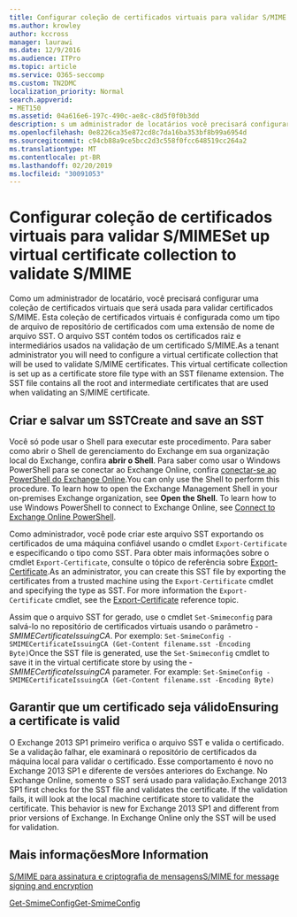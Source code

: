 ```yaml
---
title: Configurar coleção de certificados virtuais para validar S/MIME
ms.author: krowley
author: kccross
manager: laurawi
ms.date: 12/9/2016
ms.audience: ITPro
ms.topic: article
ms.service: O365-seccomp
ms.custom: TN2DMC
localization_priority: Normal
search.appverid:
- MET150
ms.assetid: 04a616e6-197c-490c-ae8c-c8d5f0f0b3dd
description: s um administrador de locatários você precisará configurar uma coleção de certificados virtuais que será usada para validar certificados S/MIME.
ms.openlocfilehash: 0e8226ca35e872cd8c7da16ba353bf8b99a6954d
ms.sourcegitcommit: c94cb88a9ce5bcc2d3c558f0fcc648519cc264a2
ms.translationtype: MT
ms.contentlocale: pt-BR
ms.lasthandoff: 02/20/2019
ms.locfileid: "30091053"
---
```

# <a name="set-up-virtual-certificate-collection-to-validate-smime"></a><span data-ttu-id="561c9-103">Configurar coleção de certificados virtuais para validar S/MIME</span><span class="sxs-lookup"><span data-stu-id="561c9-103">Set up virtual certificate collection to validate S/MIME</span></span>

<span data-ttu-id="561c9-p101">Como um administrador de locatário, você precisará configurar uma coleção de certificados virtuais que será usada para validar certificados S/MIME. Esta coleção de certificados virtuais é configurada como um tipo de arquivo de repositório de certificados com uma extensão de nome de arquivo SST. O arquivo SST contém todos os certificados raiz e intermediários usados na validação de um certificado S/MIME.</span><span class="sxs-lookup"><span data-stu-id="561c9-p101">As a tenant administrator you will need to configure a virtual certificate collection that will be used to validate S/MIME certificates. This virtual certificate collection is set up as a certificate store file type with an SST filename extension. The SST file contains all the root and intermediate certificates that are used when validating an S/MIME certificate.</span></span>
  
## <a name="create-and-save-an-sst"></a><span data-ttu-id="561c9-107">Criar e salvar um SST</span><span class="sxs-lookup"><span data-stu-id="561c9-107">Create and save an SST</span></span>
<span data-ttu-id="561c9-108"><a name="sectionSection0"> </a></span><span class="sxs-lookup"><span data-stu-id="561c9-108"></span></span>

<span data-ttu-id="561c9-p102">Você só pode usar o Shell para executar este procedimento. Para saber como abrir o Shell de gerenciamento do Exchange em sua organização local do Exchange, confira **abrir o Shell**. Para saber como usar o Windows PowerShell para se conectar ao Exchange Online, confira [conectar-se ao PowerShell do Exchange Online](https://go.microsoft.com/fwlink/p/?linkid=396554).</span><span class="sxs-lookup"><span data-stu-id="561c9-p102">You can only use the Shell to perform this procedure. To learn how to open the Exchange Management Shell in your on-premises Exchange organization, see **Open the Shell**. To learn how to use Windows PowerShell to connect to Exchange Online, see [Connect to Exchange Online PowerShell](https://go.microsoft.com/fwlink/p/?linkid=396554).</span></span>
  
<span data-ttu-id="561c9-p103">Como administrador, você pode criar este arquivo SST exportando os certificados de uma máquina confiável usando o cmdlet  `Export-Certificate` e especificando o tipo como SST. Para obter mais informações sobre o cmdlet  `Export-Certificate`, consulte o tópico de referência sobre [Export-Certificate](https://docs.microsoft.com/en-us/powershell/module/pkiclient/export-certificate?view=win10-ps).</span><span class="sxs-lookup"><span data-stu-id="561c9-p103">As an administrator, you can create this SST file by exporting the certificates from a trusted machine using the  `Export-Certificate` cmdlet and specifying the type as SST. For more information the  `Export-Certificate` cmdlet, see the [Export-Certificate](https://docs.microsoft.com/en-us/powershell/module/pkiclient/export-certificate?view=win10-ps) reference topic.</span></span> 
  
<span data-ttu-id="561c9-p104">Assim que o arquivo SST for gerado, use o cmdlet  `Set-Smimeconfig` para salvá-lo no repositório de certificados virtuais usando o parâmetro  _-SMIMECertificateIssuingCA_. Por exemplo:  `Set-SmimeConfig -SMIMECertificateIssuingCA (Get-Content filename.sst -Encoding Byte)`</span><span class="sxs-lookup"><span data-stu-id="561c9-p104">Once the SST file is generated, use the  `Set-Smimeconfig` cmdlet to save it in the virtual certificate store by using the  _-SMIMECertificateIssuingCA_ parameter. For example:  `Set-SmimeConfig -SMIMECertificateIssuingCA (Get-Content filename.sst -Encoding Byte)`</span></span>
  
## <a name="ensuring-a-certificate-is-valid"></a><span data-ttu-id="561c9-116">Garantir que um certificado seja válido</span><span class="sxs-lookup"><span data-stu-id="561c9-116">Ensuring a certificate is valid</span></span>
<span data-ttu-id="561c9-117"><a name="sectionSection1"> </a></span><span class="sxs-lookup"><span data-stu-id="561c9-117"></span></span>

<span data-ttu-id="561c9-p105">O Exchange 2013 SP1 primeiro verifica o arquivo SST e valida o certificado. Se a validação falhar, ele examinará o repositório de certificados da máquina local para validar o certificado. Esse comportamento é novo no Exchange 2013 SP1 e diferente de versões anteriores do Exchange. No Exchange Online, somente o SST será usado para validação.</span><span class="sxs-lookup"><span data-stu-id="561c9-p105">Exchange 2013 SP1 first checks for the SST file and validates the certificate. If the validation fails, it will look at the local machine certificate store to validate the certificate. This behavior is new for Exchange 2013 SP1 and different from prior versions of Exchange. In Exchange Online only the SST will be used for validation.</span></span>
  
## <a name="more-information"></a><span data-ttu-id="561c9-122">Mais informações</span><span class="sxs-lookup"><span data-stu-id="561c9-122">More Information</span></span>
<span data-ttu-id="561c9-123"><a name="sectionSection2"> </a></span><span class="sxs-lookup"><span data-stu-id="561c9-123"></span></span>

[<span data-ttu-id="561c9-124">S/MIME para assinatura e criptografia de mensagens</span><span class="sxs-lookup"><span data-stu-id="561c9-124">S/MIME for message signing and encryption</span></span>](s-mime-for-message-signing-and-encryption.md)
  
[<span data-ttu-id="561c9-125">Get-SmimeConfig</span><span class="sxs-lookup"><span data-stu-id="561c9-125">Get-SmimeConfig</span></span>](http://technet.microsoft.com/library/4b29fa89-0840-4fe9-8885-019fcef2e02b.aspx)
  

